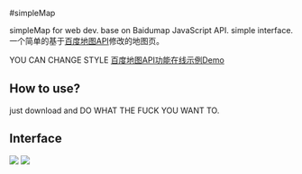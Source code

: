 #simpleMap 

simpleMap for web dev. base on Baidumap JavaScript API. simple interface.
一个简单的基于[百度地图API](http://developer.baidu.com/map/jsdemo.htm)修改的地图页。

YOU CAN CHANGE STYLE [百度地图API功能在线示例Demo](http://developer.baidu.com/map/jsdemo.htm)

## How to use?
just download and DO WHAT THE FUCK YOU WANT TO.

## Interface
![](http://7xnb6x.com1.z0.glb.clouddn.com/simpleMap1.png)
![](http://7xnb6x.com1.z0.glb.clouddn.com/simpleMap2.png)
